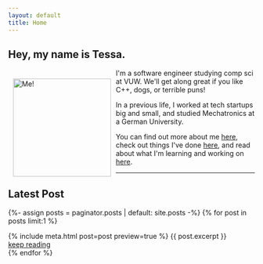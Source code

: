 ```yaml
---
layout: default
title: Home 
---
```


## Hey, my name is Tessa.

<img alt="Me!" src="/assets/profile-photo.png" width="200" style="float:left;
vertical-align:middle;margin:20px 10px"/> I'm a software engineer studying
comp sci at VUW. We'll get along great if you like C++, dogs, or terrible puns!

In a previous life, I worked at tech startups big and small, and studied
Mechatronics at a German University.

You can find out more about me [here](/about/), check out things I've done
[here](/projects/), and read about what I'm learning and working on [here](/blog/).

---

## Latest Post

{%- assign posts = paginator.posts | default: site.posts -%}
{% for post in posts limit:1 %}
  <article>
   {% include meta.html post=post preview=true %}
   {{ post.excerpt }}
   <div class="more"><a href="{{ post.url | relative_url }}">keep reading</a></div>
  </article>
{% endfor %}
